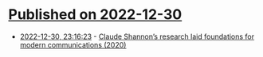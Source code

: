 # [Published on 2022-12-30](index.md)

* [2022-12-30, 23:16:23](https://news.ycombinator.com/item?id=34191286) - [Claude Shannon’s research laid foundations for modern communications (2020)](https://www.quantamagazine.org/how-claude-shannons-information-theory-invented-the-future-20201222/)
